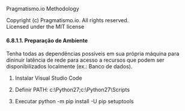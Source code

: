 Pragmatismo.io Methodology

Copyright (c) Pragmatismo.io. All rights reserved.                          
Licensed under the MIT license                                              


#### 6.8.1.1. Preparação de Ambiente

Tenha todas as dependências possíveis em sua própria máquina para dininuir
latência de rede para acesso a recursos que podem ser disponibilizados
localmente (ex.: Banco de dados).

1.  Instalar Visual Studio Code

2.  Definir PATH: c:\Python27;c:\Python27\Scripts

3.  Executar python -m pip install -U pip setuptools

